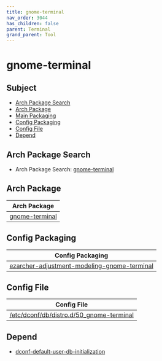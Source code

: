 ```yaml
---
title: gnome-terminal
nav_order: 3044
has_children: false
parent: Terminal
grand_parent: Tool
---
```



# gnome-terminal


## Subject

* [Arch Package Search](#arch-package-search)
* [Arch Package](#arch-package)
* [Main Packaging](#main-packaging)
* [Config Packaging](#config-packaging)
* [Config File](#config-file)
* [Depend](#depend)


## Arch Package Search

* Arch Package Search: [gnome-terminal](https://archlinux.org/packages/?sort=&q=gnome-terminal&maintainer=&flagged=)


## Arch Package

| Arch Package |
| --- |
| [gnome-terminal](https://archlinux.org/packages/extra/x86_64/gnome-terminal/) |


## Config Packaging

| Config Packaging |
| --- |
| [ezarcher-adjustment-modeling-gnome-terminal](https://github.com/samwhelp/ezarcher-adjustment/tree/main/project/ezarcher-adjustment-system/ezarcher-adjustment-packaging/pack/core/tool/ezarcher-adjustment-modeling-gnome-terminal) |


## Config File

| Config File |
| --- |
| [/etc/dconf/db/distro.d/50_gnome-terminal](https://github.com/samwhelp/ezarcher-adjustment/blob/main/project/ezarcher-adjustment-system/ezarcher-adjustment-packaging/pack/core/tool/ezarcher-adjustment-modeling-gnome-terminal/asset/overlay/etc/dconf/db/distro.d/50_gnome-terminal) |


## Depend

* [dconf-default-user-db-initialization](https://samwhelp.github.io/ezarcher-adjustment/read/subject/environment/dconf/dconf-default-user-db-initialization.html)
